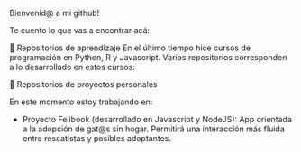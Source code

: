 Bienvenid@ a mi github!

Te cuento lo que vas a encontrar acá:

🌱 Repositorios de aprendizaje
En el último tiempo hice cursos de programación en Python, R y Javascript. Varios repositorios corresponden a lo desarrollado en estos cursos:


🔭 Repositorios de proyectos personales

En este momento estoy trabajando en:

- Proyecto Felibook (desarrollado en Javascript y NodeJS): 
    App orientada a la adopción de gat@s sin hogar. Permitirá una interacción más fluida entre rescatistas y posibles adoptantes.
 

